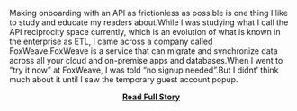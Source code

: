 <p>Making onboarding with an API as frictionless as possible is one thing I like to study and educate my readers about.While I was studying what I call the API reciprocity space currently, which is an evolution of what is known in the enterprise as ETL, I came across a company called FoxWeave.FoxWeave is a service that can migrate and synchronize data across all your cloud and on-premise apps and databases.When I went to &ldquo;try it now&rdquo; at FoxWeave, I was told &ldquo;no signup needed&rdquo;.But I didnt&rsquo; think much about it until I saw the temporary guest account popup.</p>
<center><p><a href="http://www.apievangelist.com/2013/02/28/continue-with-my-api-service-as-a-guest/" style='padding:25px; font-sze:18px; font-weight: bold;'>Read Full Story</a></p></center>
